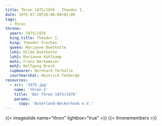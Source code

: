 ```yaml
---
title: Thron 1975/1976 - Theodor I.
date: 1975-07-20T20:00:00+01:00
tags:
  - Thron
throne:
  years: 1975/1976
  king_title: Theodor I.
  king: Theodor Frechen
  queen: Marianne Doetkotte
  loh1: Hilde Doetkotte
  loh2: Marianne Kühlkamp
  moh1: Franz Berkemeier
  moh2: Wolfgang Brock
  cupbearer: Bernhard Terhalle
  courtmarshal: Heinrich Tenberge
resources:
  - src: '1975.jpg'
    name: 'thron-1'
    title: 'Der Thron 1975/1976'
    params:
      copy: 'Buterland-Beckerhook e.V.'
---
```

{{< imageslide name="thron" lightbox="true" >}}
{{< thronemembers >}}
